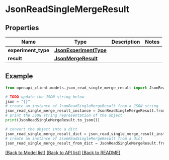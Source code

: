 # JsonReadSingleMergeResult


## Properties

Name | Type | Description | Notes
------------ | ------------- | ------------- | -------------
**experiment_type** | [**JsonExperimentType**](JsonExperimentType.md) |  | 
**result** | [**JsonMergeResult**](JsonMergeResult.md) |  | 

## Example

```python
from openapi_client.models.json_read_single_merge_result import JsonReadSingleMergeResult

# TODO update the JSON string below
json = "{}"
# create an instance of JsonReadSingleMergeResult from a JSON string
json_read_single_merge_result_instance = JsonReadSingleMergeResult.from_json(json)
# print the JSON string representation of the object
print(JsonReadSingleMergeResult.to_json())

# convert the object into a dict
json_read_single_merge_result_dict = json_read_single_merge_result_instance.to_dict()
# create an instance of JsonReadSingleMergeResult from a dict
json_read_single_merge_result_from_dict = JsonReadSingleMergeResult.from_dict(json_read_single_merge_result_dict)
```
[[Back to Model list]](../README.md#documentation-for-models) [[Back to API list]](../README.md#documentation-for-api-endpoints) [[Back to README]](../README.md)


